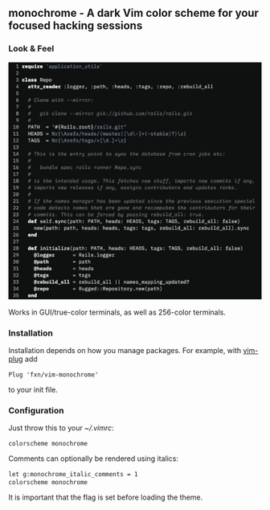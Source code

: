 ## monochrome - A dark Vim color scheme for your focused hacking sessions

### Look & Feel

<p align="center">
<img alt="Monochrome Vim color scheme" src="img/vim-monochrome.jpg"/>
</p>

Works in GUI/true-color terminals, as well as 256-color terminals.

### Installation

Installation depends on how you manage packages. For example, with
[vim-plug](https://github.com/junegunn/vim-plug) add

```
Plug 'fxn/vim-monochrome'
```

to your init file.

### Configuration

Just throw this to your _~/.vimrc_:

    colorscheme monochrome

Comments can optionally be rendered using italics:

    let g:monochrome_italic_comments = 1
    colorscheme monochrome

It is important that the flag is set before loading the theme.

